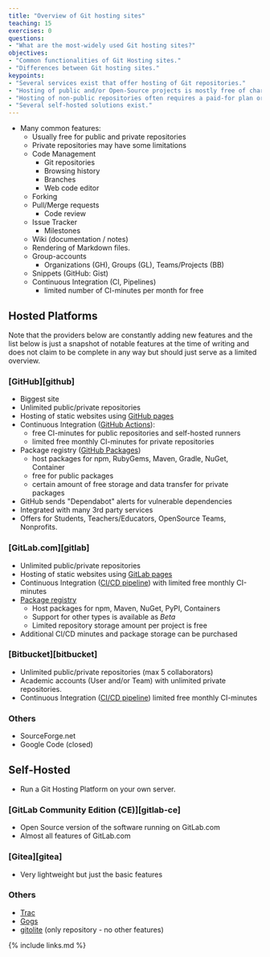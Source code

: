 ```yaml
---
title: "Overview of Git hosting sites"
teaching: 15
exercises: 0
questions:
- "What are the most-widely used Git hosting sites?"
objectives:
- "Common functionalities of Git Hosting sites."
- "Differences between Git hosting sites."
keypoints:
- "Several services exist that offer hosting of Git repositories."
- "Hosting of public and/or Open-Source projects is mostly free of charge."
- "Hosting of non-public repositories often requires a paid-for plan or has certain restrictions."
- "Several self-hosted solutions exist."
---
```


* Many common features:
  * Usually free for public and private repositories
  * Private repositories may have some limitations
  * Code Management
    * Git repositories
    * Browsing history
    * Branches
    * Web code editor
  * Forking
  * Pull/Merge requests
    * Code review
  * Issue Tracker
    * Milestones
  * Wiki (documentation / notes)
  * Rendering of Markdown files.
  * Group-accounts
    * Organizations (GH), Groups (GL), Teams/Projects (BB)
  * Snippets (GitHub: Gist)
  * Continuous Integration (CI, Pipelines)
    * limited number of CI-minutes per month for free

## Hosted Platforms

Note that the providers below are constantly adding new features and the list below 
is just a snapshot of notable features at the time of writing and does not claim
to be complete in any way but should just serve as a limited overview.

### [GitHub][github]

* Biggest site
* Unlimited public/private repositories
* Hosting of static websites using [GitHub pages](https://docs.github.com/en/pages)
* Continuous Integration ([GitHub Actions](https://docs.github.com/en/actions)):
  * free CI-minutes for public repositories and self-hosted runners
  * limited free monthly CI-minutes for private repositories
* Package registry ([GitHub Packages](https://docs.github.com/en/packages))
  * host packages for npm, RubyGems, Maven, Gradle, NuGet, Container
  * free for public packages
  * certain amount of free storage and data transfer for private packages
* GitHub sends "Dependabot" alerts for vulnerable dependencies
* Integrated with many 3rd party services
* Offers for Students, Teachers/Educators, OpenSource Teams, Nonprofits.

### [GitLab.com][gitlab]

* Unlimited public/private repositories
* Hosting of static websites using [GitLab pages](https://docs.gitlab.com/ee/user/project/pages/)
* Continuous Integration ([CI/CD pipeline](https://docs.gitlab.com/ee/ci/)) 
  with limited free monthly CI-minutes
* [Package registry](https://docs.gitlab.com/ee/user/packages)
  * Host packages for npm, Maven, NuGet, PyPI, Containers
  * Support for other types is available as _Beta_
  * Limited repository storage amount per project is free
* Additional CI/CD minutes and package storage can be purchased

### [Bitbucket][bitbucket]

* Unlimited public/private repositories (max 5 collaborators)
* Academic accounts (User and/or Team) with unlimited private repositories.
* Continuous Integration ([CI/CD pipeline](https://bitbucket.org/product/features/pipelines)) 
  limited free monthly CI-minutes

### Others

* SourceForge.net
* Google Code (closed)

## Self-Hosted

* Run a Git Hosting Platform on your own server.

### [GitLab Community Edition (CE)][gitlab-ce]

* Open Source version of the software running on GitLab.com
* Almost all features of GitLab.com

### [Gitea][gitea]

* Very lightweight but just the basic features

### Others

* [Trac](https://trac.edgewall.org/)
* [Gogs](https://gogs.io/)
* [gitolite](http://gitolite.com/) (only repository - no other features)

{% include links.md %}

